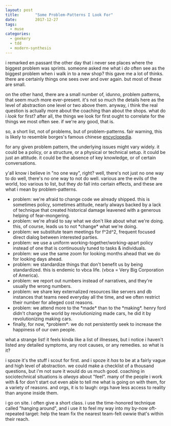 ```yaml
---
layout: post
title:       "Some Problem-Patterns I Look For"
date:        2017-12-27
tags:
  - muse
categories:
  - geekery
  - tdd
  - modern-synthesis
---
```

i remarked en passant the other day that i never see places where the biggest problem was sprints. someone asked me what i *do* often see as the biggest problem when i walk in to a new shop? this gave me a lot of thinks. there are certainly things one sees over and over again. but most of these are small.

on the other hand, there are a small number of, idunno, problem patterns, that seem much more ever-present. it's not so much the details here as the level of abstraction one level or two above them. anyway, i think the real question is actually more about the coaching than about the shops. what do i *look* for first? after all, the things we look for first ought to correlate for the things we most often see. if we're any good, that is.

so, a short list, not of problems, but of problem-patterns. fair warning, this is likely to resemble borges's famous chinese <a href="https://en.wikipedia.org/wiki/Celestial_Emporium_of_Benevolent_Knowledge">encyclopedia</a>.

for any given problem pattern, the underlying issues might vary widely. it could be a policy, or a structure, or a physical or technical setup. it could be just an attitude. it could be the absence of key knowledge, or of certain conversations.

y'all know i believe in "no one way", right? well, there's not just no one way to do well, there's no one way to not do well. various are the evils of the world, too various to list, but they *do* fall into certain effects, and these are what i mean by problem-patterns.
<ul>
 	<li>problem: we're afraid to change code we already shipped. this is sometimes policy, sometimes attitude, nearly always backed by a lack of technique that created historical damage leavened with a generous helping of fear-mongering.</li>
 	<li>problem: we're afraid to say what we don't like about what we're doing. this, of course, leads us to not *change* what we're doing.</li>
 	<li>problem: we substitute team meetings for f^2d^2, frequent focused direct dialog between interested parties.</li>
 	<li>problem: we use a uniform working-together/working-apart policy instead of one that is continuously tuned to tasks &amp; individuals.</li>
 	<li>problem: we use the same zoom for looking months ahead that we do for looking days ahead.</li>
 	<li>problem: we standardize things that don't benefit us by being standardized. this is endemic to vbca life. (vbca = Very Big Corporation of America).</li>
 	<li>problem: we report out numbers instead of narratives, and they're usually the wrong numbers.</li>
 	<li>problem: we share key externalized resources like servers and db instances that teams need everyday all the time, and we often restrict their number for alleged cost reasons.</li>
 	<li>problem: we attend more to the *made* than to the *making*. henry ford didn't change the world by revolutionizing made cars, he did it by revolutionizing making cars.</li>
 	<li>finally, for now, *problem*: we do not persistently seek to increase the happiness of our own people.</li>
</ul>
what a strange list! it feels kinda like a list of illnesses, but i notice i haven't listed any detailed symptoms, any root causes, or any remedies. so what is it?

i spoze it's the stuff i scout for first. and i spoze it *has* to be at a fairly vague and high level of abstraction. we could make a checklist of a thousand questions, but i'm not sure it would do us much good. coaching in sociotechnical situations is *always* about "feel". many of the people i work with &amp; for don't start out even able to tell me what is going on with them, for a variety of reasons. and orgs, it is to laugh: orgs have less access to reality than anyone inside them.

i go on site. i often give a short class. i use the time-honored technique called "hanging around", and i use it to feel my way into my by-now oft-repeated target: help the team fix the nearest team-felt owwie that's within their reach.